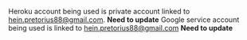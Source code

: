 Heroku account being used is private account linked to hein.pretorius88@gmail.com. **Need to update**
Google service account being used is linked to hein.pretorius88@gmail.com  **Need to update**
